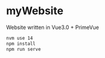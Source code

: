 # myWebsite

Website written in Vue3.0 + PrimeVue

```bash
nvm use 14
npm install
npm run serve
```
